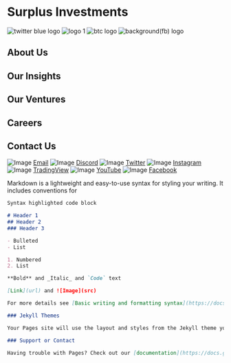 # Surplus Investments
![twitter blue logo](https://user-images.githubusercontent.com/93648666/159193987-8757a9c8-83ac-4d23-99c9-64767979473d.jpg)
![logo 1](https://user-images.githubusercontent.com/93648666/159194051-71e87a16-0ad3-4ff1-b9cd-7c34ed7e46db.jpg)
![btc logo](https://user-images.githubusercontent.com/93648666/159194055-497f28ef-eacc-4742-8a96-6c6102682a54.jpg)
![background(fb) logo](https://user-images.githubusercontent.com/93648666/159194065-dc942806-5d66-4cc3-899c-d85c6204f428.jpg)
## About Us
## Our Insights
## Our Ventures
## Careers
## Contact Us
![Image](src)
[Email](url)
![Image](src)
[Discord](https://discord.gg/G8cnc9nVuc)
![Image](src)
[Twitter](https://twitter.com/surplusinvest) 
![Image](src)
[Instagram](https://www.instagram.com/surplusinvestments/) 
![Image](src)
[TradingView](url) 
![Image](src)
[YouTube](https://www.youtube.com/channel/UCwqRwTKwieJxXN-ZSDZ1EAw/featured)
![Image](src)
[Facebook](url)

Markdown is a lightweight and easy-to-use syntax for styling your writing. It includes conventions for

```markdown
Syntax highlighted code block

# Header 1
## Header 2
### Header 3

- Bulleted
- List

1. Numbered
2. List

**Bold** and _Italic_ and `Code` text

[Link](url) and ![Image](src)

For more details see [Basic writing and formatting syntax](https://docs.github.com/en/github/writing-on-github/getting-started-with-writing-and-formatting-on-github/basic-writing-and-formatting-syntax).

### Jekyll Themes

Your Pages site will use the layout and styles from the Jekyll theme you have selected in your [repository settings](https://github.com/surplusinvestments/surplusinvestments.github.io/settings/pages). The name of this theme is saved in the Jekyll `_config.yml` configuration file.

### Support or Contact

Having trouble with Pages? Check out our [documentation](https://docs.github.com/categories/github-pages-basics/) or [contact support](https://support.github.com/contact) and we’ll help you sort it out.
